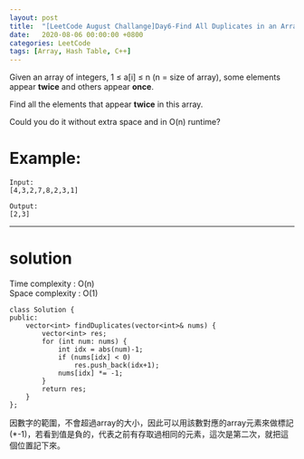 ```yaml
---
layout: post
title:  "[LeetCode August Challange]Day6-Find All Duplicates in an Array"
date:   2020-08-06 00:00:00 +0800
categories: LeetCode
tags: [Array, Hash Table, C++]
---
```

Given an array of integers, 1 ≤ a[i] ≤ n (n = size of array), some elements appear **twice** and others appear **once**.

Find all the elements that appear **twice** in this array.

Could you do it without extra space and in O(n) runtime?

# Example:  
	Input:
	[4,3,2,7,8,2,3,1]

	Output:
	[2,3]

______________________  

# solution

Time complexity : O(n)  
Space complexity : O(1)  

	class Solution {
	public:
	    vector<int> findDuplicates(vector<int>& nums) {
	        vector<int> res;
	        for (int num: nums) {
	            int idx = abs(num)-1;
	            if (nums[idx] < 0)
	                res.push_back(idx+1);
	            nums[idx] *= -1;
	        }
	        return res;
	    }
	};

因數字的範圍，不會超過array的大小，因此可以用該數對應的array元素來做標記(\*-1)，若看到值是負的，代表之前有存取過相同的元素，這次是第二次，就把這個位置記下來。